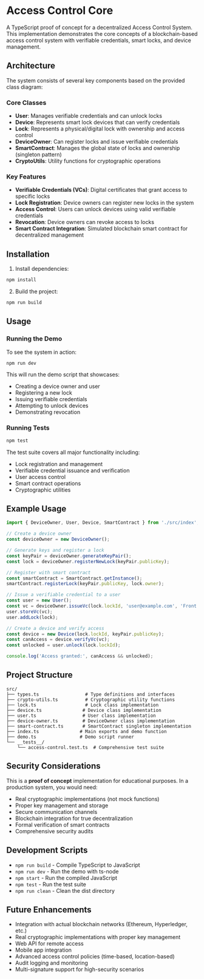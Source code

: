 # Access Control Core

A TypeScript proof of concept for a decentralized Access Control System. This implementation demonstrates the core concepts of a blockchain-based access control system with verifiable credentials, smart locks, and device management.

## Architecture

The system consists of several key components based on the provided class diagram:

### Core Classes

- **User**: Manages verifiable credentials and can unlock locks
- **Device**: Represents smart lock devices that can verify credentials
- **Lock**: Represents a physical/digital lock with ownership and access control
- **DeviceOwner**: Can register locks and issue verifiable credentials
- **SmartContract**: Manages the global state of locks and ownership (singleton pattern)
- **CryptoUtils**: Utility functions for cryptographic operations

### Key Features

- **Verifiable Credentials (VCs)**: Digital certificates that grant access to specific locks
- **Lock Registration**: Device owners can register new locks in the system
- **Access Control**: Users can unlock devices using valid verifiable credentials
- **Revocation**: Device owners can revoke access to locks
- **Smart Contract Integration**: Simulated blockchain smart contract for decentralized management

## Installation

1. Install dependencies:
```bash
npm install
```

2. Build the project:
```bash
npm run build
```

## Usage

### Running the Demo

To see the system in action:

```bash
npm run dev
```

This will run the demo script that showcases:
- Creating a device owner and user
- Registering a new lock
- Issuing verifiable credentials
- Attempting to unlock devices
- Demonstrating revocation

### Running Tests

```bash
npm test
```

The test suite covers all major functionality including:
- Lock registration and management
- Verifiable credential issuance and verification
- User access control
- Smart contract operations
- Cryptographic utilities

## Example Usage

```typescript
import { DeviceOwner, User, Device, SmartContract } from './src/index';

// Create a device owner
const deviceOwner = new DeviceOwner();

// Generate keys and register a lock
const keyPair = deviceOwner.generateKeyPair();
const lock = deviceOwner.registerNewLock(keyPair.publicKey);

// Register with smart contract
const smartContract = SmartContract.getInstance();
smartContract.registerLock(keyPair.publicKey, lock.owner);

// Issue a verifiable credential to a user
const user = new User();
const vc = deviceOwner.issueVc(lock.lockId, 'user@example.com', 'Front Door');
user.storeVc(vc);
user.addLock(lock);

// Create a device and verify access
const device = new Device(lock.lockId, keyPair.publicKey);
const canAccess = device.verifyVc(vc);
const unlocked = user.unlock(lock.lockId);

console.log('Access granted:', canAccess && unlocked);
```

## Project Structure

```
src/
├── types.ts                 # Type definitions and interfaces
├── crypto-utils.ts          # Cryptographic utility functions
├── lock.ts                  # Lock class implementation
├── device.ts               # Device class implementation
├── user.ts                 # User class implementation
├── device-owner.ts         # DeviceOwner class implementation
├── smart-contract.ts       # SmartContract singleton implementation
├── index.ts               # Main exports and demo function
├── demo.ts                # Demo script runner
└── __tests__/
    └── access-control.test.ts  # Comprehensive test suite
```

## Security Considerations

This is a **proof of concept** implementation for educational purposes. In a production system, you would need:

- Real cryptographic implementations (not mock functions)
- Proper key management and storage
- Secure communication channels
- Blockchain integration for true decentralization
- Formal verification of smart contracts
- Comprehensive security audits

## Development Scripts

- `npm run build` - Compile TypeScript to JavaScript
- `npm run dev` - Run the demo with ts-node
- `npm start` - Run the compiled JavaScript
- `npm test` - Run the test suite
- `npm run clean` - Clean the dist directory

## Future Enhancements

- Integration with actual blockchain networks (Ethereum, Hyperledger, etc.)
- Real cryptographic implementations with proper key management
- Web API for remote access
- Mobile app integration
- Advanced access control policies (time-based, location-based)
- Audit logging and monitoring
- Multi-signature support for high-security scenarios
